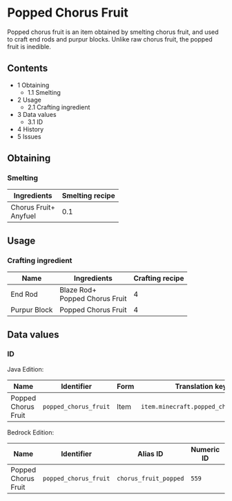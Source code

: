 # Popped Chorus Fruit
Popped chorus fruit is an item obtained by smelting chorus fruit, and used to craft end rods and purpur blocks. Unlike raw chorus fruit, the popped fruit is inedible.

## Contents
- 1 Obtaining
	- 1.1 Smelting
- 2 Usage
	- 2.1 Crafting ingredient
- 3 Data values
	- 3.1 ID
- 4 History
- 5 Issues

## Obtaining
### Smelting
| Ingredients               | Smelting recipe |
|---------------------------|-----------------|
| Chorus Fruit+<br/>Anyfuel | 0.1             |

## Usage
### Crafting ingredient
| Name         | Ingredients                        | Crafting recipe |
|--------------|------------------------------------|-----------------|
| End Rod      | Blaze Rod+<br/>Popped Chorus Fruit | 4               |
| Purpur Block | Popped Chorus Fruit                | 4               |

## Data values
### ID
Java Edition:

| Name                | Identifier            | Form | Translation key                      |
|---------------------|-----------------------|------|--------------------------------------|
| Popped Chorus Fruit | `popped_chorus_fruit` | Item | `item.minecraft.popped_chorus_fruit` |

Bedrock Edition:

| Name                | Identifier            | Alias ID              | Numeric ID | Form | Translation key                 |
|---------------------|-----------------------|-----------------------|------------|------|---------------------------------|
| Popped Chorus Fruit | `popped_chorus_fruit` | `chorus_fruit_popped` | `559`      | Item | `item.chorus_fruit_popped.name` |


